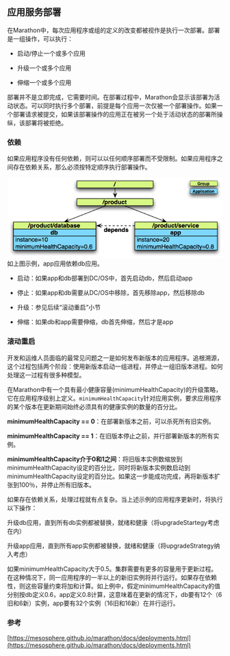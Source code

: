 ## 应用服务部署

在Marathon中，每次应用程序或组的定义的改变都被视作是执行一次部署。部署是一组操作，可以执行：

* 启动/停止一个或多个应用

* 升级一个或多个应用

* 伸缩一个或多个应用


部署并不是立即完成，它需要时间。在部署过程中，Marathon会显示该部署为活动状态。可以同时执行多个部署，前提是每个应用一次仅被一个部署操作。如果一个部署请求被提交，如果该部署操作的应用正在被另一个处于活动状态的部署所操纵，该部署将被拒绝。

### 依赖

如果应用程序没有任何依赖，则可以以任何顺序部署而不受限制。如果应用程序之间存在依赖关系，那么必须按特定顺序执行部署操作。

![](/assets/dcos-marathon-app-dependency.png)
如上图示例，app应用依赖db应用。

* 启动：如果app和db部署到DC/OS中，首先启动db，然后启动app

* 停止：如果app和db需要从DC/OS中移除，首先移除app，然后移除db

* 升级：参见后续“滚动重启”小节

* 伸缩：如果db和app需要伸缩，db首先伸缩，然后才是app


### 滚动重启

开发和运维人员面临的最常见问题之一是如何发布新版本的应用程序。追根溯源，这个过程包括两个阶段：使用新版本启动一组进程，并停止一组旧版本进程。如何处理这一过程有很多种模型。

在Marathon中有一个具有最小健康容量(minimumHealthCapacity)的升级策略，它在应用程序级别上定义。`minimumHealthCapacity`针对应用实例，要求应用程序的某个版本在更新期间始终必须具有的健康实例的数量的百分比。

**minimumHealthCapacity == 0**：在部署新版本之前，可以杀死所有旧实例。

**minimumHealthCapacity == 1**：在旧版本停止之前，并行部署新版本的所有实例。

**minimumHealthCapacity介于0和1之间**：将旧版本实例数缩放到minimumHealthCapacity设定的百分比，同时将新版本实例数启动到minimumHealthCapacity设定的百分比。如果这一步能成功完成，再将新版本扩张到100％，并停止所有旧版本。

如果存在依赖关系，处理过程就有点复杂。当上述示例的应用程序更新时，将执行以下操作：

升级db应用，直到所有db实例都被替换，就绪和健康（将upgradeStartegy考虑在内）

升级app应用，直到所有app实例都被替换，就绪和健康（将upgradeStrategy纳入考虑）

如果minimumHealthCapacity大于0.5。集群需要有更多的容量用于更新过程。在这种情况下，同一应用程序的一半以上的新旧实例将并行运行。如果存在依赖性，则这些容量约束将加和计算。如上例中，假定minimumHealthCapacity的值分别按db定义0.6，app定义0.8计算，这意味着在更新的情况下，db要有12个（6旧和6新）实例，app要有32个实例（16旧和16新）在并行运行。

### 参考

[https://mesosphere.github.io/marathon/docs/deployments.html](https://mesosphere.github.io/marathon/docs/deployments.html)

